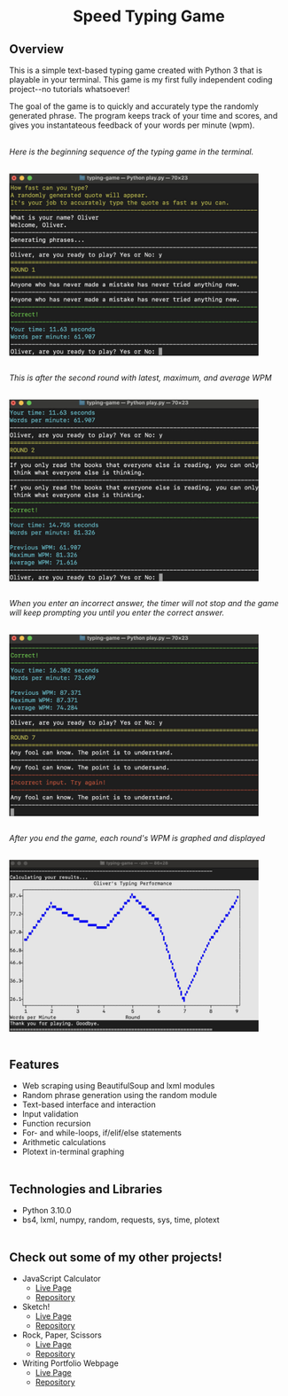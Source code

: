 <h1 align="center">Speed Typing Game</h1>

## Overview
This is a simple text-based typing game created with Python 3 that is playable in your terminal. This game is my first fully independent coding project--no tutorials whatsoever! 
<br>

The goal of the game is to quickly and accurately type the randomly generated phrase. The program keeps track of your time and scores, and gives you instantateous feedback of your words per minute (wpm).
<br><br>

*Here is the beginning sequence of the typing game in the terminal.*
<br><br>

<img alt="Early game screenshot" src="./screenshots/early-game.jpeg" align="center" width="450">
<br><br>

*This is after the second round with latest, maximum, and average WPM*
<br><br>

<img alt="Second round screenshot" src="./screenshots/second-win.jpeg" align="center" width="450">
<br><br>

*When you enter an incorrect answer, the timer will not stop and the game will keep prompting you until you enter the correct answer.*
<br><br>

<img alt="Incorrect input screenshot" src="./screenshots/mistype.jpeg" align="center" width="450">
<br><br>

*After you end the game, each round's WPM is graphed and displayed*
<br><br>

<img alt="Incorrect input screenshot" src="./screenshots/end-game.jpeg" align="center" width="450">
<br><br>

## Features
* Web scraping using BeautifulSoup and lxml modules
* Random phrase generation using the random module
* Text-based interface and interaction
* Input validation
* Function recursion
* For- and while-loops, if/elif/else statements
* Arithmetic calculations
* Plotext in-terminal graphing
<br><br>

## Technologies and Libraries
* Python 3.10.0
* bs4, lxml, numpy, random, requests, sys, time, plotext
<br><br>

## Check out some of my other projects!
* JavaScript Calculator
  * [Live Page](https://olkone.github.io/calculator/)
  * [Repository](https://github.com/olkone/calculator)
* Sketch!
  * [Live Page](https://olkone.github.io/sketch/)
  * [Repository](https://github.com/olkone/sketch)
* Rock, Paper, Scissors
  * [Live Page](https://olkone.github.io/rock-paper-scissors/)
  * [Repository](https://github.com/olkone/rock-paper-scissors/)
* Writing Portfolio Webpage
  * [Live Page](https://olkone.github.io/writing-portfolio/)
  * [Repository](https://github.com/olkone/writing-portfolio)
